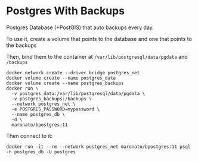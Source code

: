 # Postgres With Backups

Postgres Database (+PostGIS) that auto backups every day.

To use it, create a volume that points to the database and one that points to the backups

Then, bind them to the container at `/var/lib/postgresql/data/pgdata` and `/backups`
```
docker network create --driver bridge postgres_net
docker volume create --name postgres_data
docker volume create --name postgres_backups
docker run \
  -v postgres_data:/var/lib/postgresql/data/pgdata \
  -v postgres_backups:/backups \
  --network postgres_net \
  -e POSTGRES_PASSWORD=mypassword \
  --name postgres_db \
  -d \
  maronato/bpostgres:11
```

Then connect to it:
```
docker run -it --rm --network postgres_net maronato/bpostgres:11 psql -h postgres_db -U postgres
```
